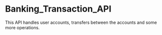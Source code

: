 # Banking_Transaction_API
This API handles user accounts, transfers between the accounts and some more operations.
